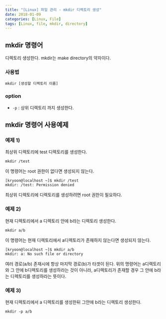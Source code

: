 ```yaml
---
title: "[Linux] 파일 관리 - mkdir 디렉토리 생성"
date: 2018-01-09
categories: [Linux, File]
tags: [Linux, file, mkdir, directory]
---
```


## mkdir 명령어
디렉토리 생성한다.
mkdir는 make directory의 약자이다.

### 사용법
```
mkdir [생성할 디렉토리 이름]
```

### option
- `-p` : 상위 디렉토리 까지 생성한다.

## mkdir 명령어 사용예제
### 예제 1)
최상위 디렉토리에 test 디렉토리를 생성한다.
```
mkdir /test
```

이 명령어는 root 권한이 없다면 생성되지 않는다.
```
[kryoon@localhost ~]$ mkdir /test
mkdir: /test: Permission denied
```
최상위 디렉토리에 디렉토리를 생성하려면 root 권한이 필요하다.

### 예제 2)
현재 디렉토리에서 a 디렉토리 안에 b라는 디렉토리 생성한다.
```
mkdir a/b
```
이 명령어는 현재 디렉토리에서 a디렉토리가 존재하지 않는다면 생성되지 않는다.
```
[kryoon@localhost ~]$ mkdir a/b
mkdir: a: No such file or directory
```
여러 경로(a/b) 존재시에 항상 마지막 경로(b)가 타겟이 된다.
위의 명령어는 a디렉토리와 그 안에 b디렉토리를 생성하라는 것이 아니라, a디렉토리가 존재할 경우 그 안에 b라는 디렉토리를 생성하라는 뜻이다.

### 예제 3)
현재 디렉토리에서 a 디렉토리를 생성한뒤 그안에 b라는 디렉토리 생성한다.
```
mkdir -p a/b
```